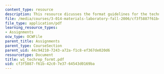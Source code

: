 ```yaml
---
content_type: resource
description: This resource dicusses the format guidelines for the technical report.
file: /media/courses/3-014-materials-laboratory-fall-2006/cf3f5887f61b42c07e3764543d0169ba_w1_techrep_formt.pdf
file_type: application/pdf
learning_resource_types:
- Assignments
ocw_type: OCWFile
parent_title: Assignments
parent_type: CourseSection
parent_uid: 44c94210-7243-a72a-f1c8-ef367de020d6
resourcetype: Document
title: w1_techrep_formt.pdf
uid: cf3f5887-f61b-42c0-7e37-64543d0169ba
---
```

